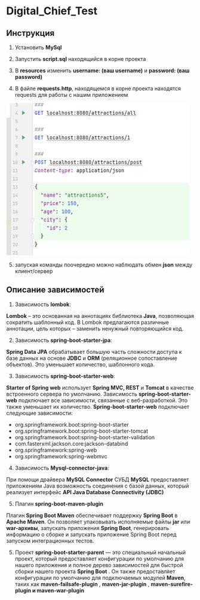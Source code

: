 # Digital_Chief_Test
## Инструкция

1) Установить **MySql**

2) Запустить **script.sql** находящийся в корне проекта

3) В **resources** изменить  **username: (ваш username)**  и  **password: (ваш password)**

4) В файле **requests.http**, находящемся в корне проекта находятся requests для работы с нашим приложением

![img.png](img.png)

5) запуская команды поочередно можно наблюдать обмен **json** между клиент/сервер 



## Описание зависимостей

1) Зависимость **lombok**:

**Lombok** – это основанная на аннотациях библиотека **Java**, позволяющая сократить шаблонный код. 
В Lombok предлагаются различные аннотации, цель которых – заменить ненужный повторяющийся код. 

2) Зависимость **spring-boot-starter-jpa**:

**Spring Data JPA** обрабатывает большую часть сложности доступа к базе данных на основе **JDBC** и **ORM** 
(реляционное сопоставление объектов). Это уменьшает количество, шаблонного кода.

3) Зависимость **spring-boot-starter-web**:

**Starter of Spring web** использует **Spring MVC, REST** и **Tomcat** в качестве встроенного сервера по умолчанию. 
Зависимость **spring-boot-starter-web** подключает все зависимости, связанные с веб-разработкой. 
Это также уменьшает их количество. **Spring-boot-starter-web** подключает следующие зависимости:

* org.springframework.boot:spring-boot-starter
* org.springframework.boot:spring-boot-starter-tomcat
* org.springframework.boot:spring-boot-starter-validation
* com.fasterxml.jackson.core:jackson-databind
* org.springframework:spring-web
* org.springframework:spring-webmvc

4) Зависимость **Mysql-connector-java**:

При помощи драйвера **MySQL Connector** СУБД **MySQL** предоставляет приложениям Java возможность соединения с базой данных, который реализует
интерфейс **API Java Database Connectivity (JDBC)**

5) Плагин **spring-boot-maven-plugin**

Плагин **Spring Boot Maven** обеспечивает поддержку **Spring Boot** в **Apache Maven**. 
Он позволяет упаковывать исполняемые файлы **jar** или **war-архивы**, запускать приложения 
**Spring Boot**, генерировать информацию о сборке и запускать приложение Spring Boot 
перед запуском интеграционных тестов.

5) Проект **spring-boot-starter-parent** — это специальный начальный проект, который 
предоставляет конфигурации по умолчанию для нашего приложения и полное дерево 
зависимостей для быстрой сборки нашего проекта **Spring Boot** . Он также предоставляет 
конфигурации по умолчанию для подключаемых модулей **Maven**, таких как **maven-failsafe-plugin** , 
**maven-jar-plugin** , **maven-surefire-plugin и maven-war-plugin** 